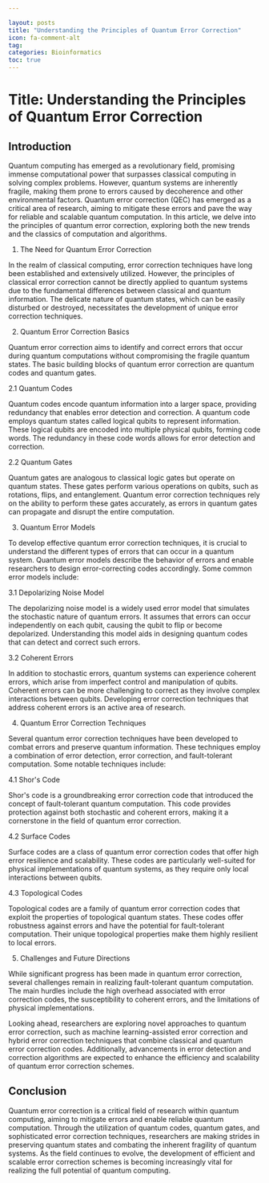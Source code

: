 ```yaml
---

layout: posts
title: "Understanding the Principles of Quantum Error Correction"
icon: fa-comment-alt
tag:      
categories: Bioinformatics
toc: true
---
```




# Title: Understanding the Principles of Quantum Error Correction

## Introduction

Quantum computing has emerged as a revolutionary field, promising immense computational power that surpasses classical computing in solving complex problems. However, quantum systems are inherently fragile, making them prone to errors caused by decoherence and other environmental factors. Quantum error correction (QEC) has emerged as a critical area of research, aiming to mitigate these errors and pave the way for reliable and scalable quantum computation. In this article, we delve into the principles of quantum error correction, exploring both the new trends and the classics of computation and algorithms.

1. The Need for Quantum Error Correction

In the realm of classical computing, error correction techniques have long been established and extensively utilized. However, the principles of classical error correction cannot be directly applied to quantum systems due to the fundamental differences between classical and quantum information. The delicate nature of quantum states, which can be easily disturbed or destroyed, necessitates the development of unique error correction techniques.

2. Quantum Error Correction Basics

Quantum error correction aims to identify and correct errors that occur during quantum computations without compromising the fragile quantum states. The basic building blocks of quantum error correction are quantum codes and quantum gates.

2.1 Quantum Codes

Quantum codes encode quantum information into a larger space, providing redundancy that enables error detection and correction. A quantum code employs quantum states called logical qubits to represent information. These logical qubits are encoded into multiple physical qubits, forming code words. The redundancy in these code words allows for error detection and correction.

2.2 Quantum Gates

Quantum gates are analogous to classical logic gates but operate on quantum states. These gates perform various operations on qubits, such as rotations, flips, and entanglement. Quantum error correction techniques rely on the ability to perform these gates accurately, as errors in quantum gates can propagate and disrupt the entire computation.

3. Quantum Error Models

To develop effective quantum error correction techniques, it is crucial to understand the different types of errors that can occur in a quantum system. Quantum error models describe the behavior of errors and enable researchers to design error-correcting codes accordingly. Some common error models include:

3.1 Depolarizing Noise Model

The depolarizing noise model is a widely used error model that simulates the stochastic nature of quantum errors. It assumes that errors can occur independently on each qubit, causing the qubit to flip or become depolarized. Understanding this model aids in designing quantum codes that can detect and correct such errors.

3.2 Coherent Errors

In addition to stochastic errors, quantum systems can experience coherent errors, which arise from imperfect control and manipulation of qubits. Coherent errors can be more challenging to correct as they involve complex interactions between qubits. Developing error correction techniques that address coherent errors is an active area of research.

4. Quantum Error Correction Techniques

Several quantum error correction techniques have been developed to combat errors and preserve quantum information. These techniques employ a combination of error detection, error correction, and fault-tolerant computation. Some notable techniques include:

4.1 Shor's Code

Shor's code is a groundbreaking error correction code that introduced the concept of fault-tolerant quantum computation. This code provides protection against both stochastic and coherent errors, making it a cornerstone in the field of quantum error correction.

4.2 Surface Codes

Surface codes are a class of quantum error correction codes that offer high error resilience and scalability. These codes are particularly well-suited for physical implementations of quantum systems, as they require only local interactions between qubits.

4.3 Topological Codes

Topological codes are a family of quantum error correction codes that exploit the properties of topological quantum states. These codes offer robustness against errors and have the potential for fault-tolerant computation. Their unique topological properties make them highly resilient to local errors.

5. Challenges and Future Directions

While significant progress has been made in quantum error correction, several challenges remain in realizing fault-tolerant quantum computation. The main hurdles include the high overhead associated with error correction codes, the susceptibility to coherent errors, and the limitations of physical implementations.

Looking ahead, researchers are exploring novel approaches to quantum error correction, such as machine learning-assisted error correction and hybrid error correction techniques that combine classical and quantum error correction codes. Additionally, advancements in error detection and correction algorithms are expected to enhance the efficiency and scalability of quantum error correction schemes.

## Conclusion

Quantum error correction is a critical field of research within quantum computing, aiming to mitigate errors and enable reliable quantum computation. Through the utilization of quantum codes, quantum gates, and sophisticated error correction techniques, researchers are making strides in preserving quantum states and combating the inherent fragility of quantum systems. As the field continues to evolve, the development of efficient and scalable error correction schemes is becoming increasingly vital for realizing the full potential of quantum computing.